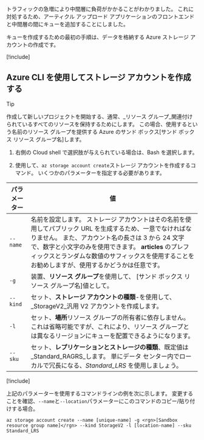 トラフィックの急増により中間層に負荷がかかることがわかりました。 これに対処するため、アーティクル アップロード アプリケーションのフロントエンドと中間層の間にキューを追加することにしました。

キューを作成するための最初の手順は、データを格納する Azure ストレージ アカウントの作成です。

<!-- Activate the sandbox -->
[!include[](../../../includes/azure-sandbox-activate.md)]

## <a name="create-a-storage-account-with-the-azure-cli"></a>Azure CLI を使用してストレージ アカウントを作成する

> [!TIP] 
> 作成して新しいプロジェクトを開始する、通常、_リソース グループ_関連付けられているすべてのリソースを保持するためにします。 この場合、使用するという名前のリソース グループを提供する Azure のサンド ボックス<rgn>[サンド ボックス リソース グループ名]</rgn>します。

1. 右側の Cloud shell で選択肢が与えられている場合は、Bash を選択します。

1. 使用して、`az storage account create`ストレージ アカウントを作成するコマンド。 いくつかのパラメーターを指定する必要があります。

| パラメーター | 値 |
|-----------|-------|
| `--name`  | 名前を設定します。 ストレージ アカウントはその名前を使用してパブリック URL を生成するため、一意でなければなりません。 また、アカウント名の長さは 3 から 24 文字で、数字と小文字のみを使用できます。 **articles** のプレフィックスとランダムな数値のサフィックスを使用することをお勧めしますが、使用するかどうかは任意です。 |
| `-g`        | 装置、**リソース グループ**を使用して、 <rgn>[サンド ボックス リソース グループ名]</rgn>値として。 |
| `--kind`    | セット、**ストレージ アカウントの種類**-を使用して、 _StorageV2_汎用 V2 アカウントを作成します。 |
| `-l`        | セット、**場所**リソース グループの所有者に依存しません。 これは省略可能ですが、これにより、リソース グループとは異なるリージョンにキューを配置できるようになります。 |
| `--sku`     | セット、**レプリケーションとストレージの種類**、既定値は_Standard_RAGRS_します。 単にデータ センター内でローカルで冗長になる、_Standard_LRS_ を使用しましょう。 |

<!-- Resource selection -->
[!include[](../../../includes/azure-sandbox-regions-first-mention-note.md)]

上記のパラメーターを使用するコマンドラインの例を次に示します。 変更することを確認、`--name`と`--location`パラメーターにこのコマンドのコピー/貼り付けする場合。

```azurecli
az storage account create --name [unique-name] -g <rgn>[Sandbox resource group name]</rgn> --kind StorageV2 -l [location-name] --sku Standard_LRS
```